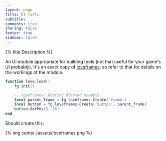 ```yaml
---
layout: page
title: UI Tools 
subtitle:
comments: true
sharing: false
footer: true
sidebar: false 
---
```


{% title Description %}

An UI module appropriate for building tools (not that useful for your game's UI probably). It's an exact copy of 
[loveframes](https://github.com/KennyShields/LoveFrames), so refer to that for details on the workings of the module.

~~~ lua
function love.load()
    fg.init()

    -- loveframes' Getting Started example
    local parent_frame = fg.loveframes.Create('frame')
    local button = fg.loveframes.Create('button', parent_frame)
    button:SetPos(5, 35)
end
~~~

Should create this:

{% img center /assets/loveframes.png %}
